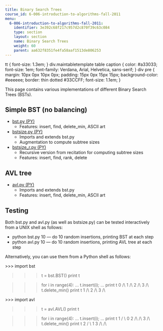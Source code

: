 ```yaml
---
title: Binary Search Trees
course_id: 6-006-introduction-to-algorithms-fall-2011
menu:
  6-006-introduction-to-algorithms-fall-2011:
    identifier: 3e392c68f217c957d2c870f39c63c084
    type: section
    layout: section
    name: Binary Search Trees
    weight: 60
    parent: aa632f8351fe4fa58aaf1513de806253
---
```

tt { font-size: 1.3em; } div.maintabletemplate table caption { color: #a33033; font-size: 1em; font-family: Verdana, Arial, Helvetica, sans-serif; } div pre { margin: 10px 0px 10px 0px; padding: 15px 0px 15px 15px; background-color: #eeeeee; border: thin dotted #33CCFF; font-size: 1.1em; }

This page contains various implementations of different Binary Search Trees (BSTs).

Simple BST (no balancing)
-------------------------

*   [bst.py (PY)](https://open-learning-course-data-ci.s3.amazonaws.com/6-006-introduction-to-algorithms-fall-2011/7f7ba1c1c85b1ec4bd58965bfe791489_bst.py)
    *   Features: insert, find, delete\_min, ASCII art
*   [bstsize.py (PY)](https://open-learning-course-data-ci.s3.amazonaws.com/6-006-introduction-to-algorithms-fall-2011/c73ee3242ff0adf838ad898c415fd267_bstsize.py)
    *   Imports and extends bst.py
    *   Augmentation to compute subtree sizes
*   [bstsize\_r.py (PY)](https://open-learning-course-data-ci.s3.amazonaws.com/6-006-introduction-to-algorithms-fall-2011/866988d04cb099a077e8e93f554c5b85_bstsize_r.py)
    *   Recursive version from recitation for computing subtree sizes
    *   Features: insert, find, rank, delete

AVL tree
--------

*   [avl.py (PY)](https://open-learning-course-data-ci.s3.amazonaws.com/6-006-introduction-to-algorithms-fall-2011/e1bf91495a4b705a5a7794d01029d802_avl.py)
    *   Imports and extends bst.py
    *   Features: insert, find, delete\_min, ASCII art

Testing
-------

Both bst.py and avl.py (as well as bstsize.py) can be tested interactively from a UNIX shell as follows:

*   python bst.py 10 — do 10 random insertions, printing BST at each step
*   python avl.py 10 — do 10 random insertions, printing AVL tree at each step

Alternatively, you can use them from a Python shell as follows:

\>>> import bst
>>> t = bst.BST()
>>> print t

>>> for i in range(4):
...   t.insert(i);
...
>>> print t
0
/\\
 1
 /\\
  2
  /\\
   3
   /\\
>>> t.delete\_min()
>>> print t
1
/\\
 2
 /\\
  3
  /\\

\>>> import avl
>>> t = avl.AVL()
>>> print t

>>> for i in range(4):
...   t.insert(i);
...
>>> print t
  1
 / \\
0  2
/\\ /\\
    3
    /\\
>>> t.delete\_min()
>>> print t
  2
 / \\
1  3
/\\ /\\